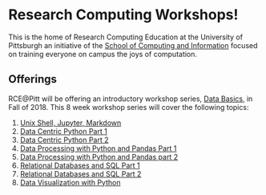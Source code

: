 # Research Computing Workshops!


This is the home of Research Computing Education at the University of Pittsburgh an initiative of the [School of Computing and Information](http://sci.pitt.edu) focused on training everyone on campus the joys of computation.



## Offerings

RCE@Pitt will be offering an introductory workshop series, [Data Basics](https://github.com/RCEatPitt/Data-Basics), in Fall of 2018. This 8 week workshop series will cover the following topics:

1. [Unix Shell, Jupyter, Markdown](https://github.com/RCEatPitt/Data-Basics/tree/master/1-Environments)
2. [Data Centric Python Part 1](https://github.com/RCEatPitt/Data-Basics/tree/master/2-Data-Python-1)
3. [Data Centric Python Part 2](https://github.com/RCEatPitt/Data-Basics/tree/master/3-Data-Python-2)
4. [Data Processing with Python and Pandas Part 1](https://github.com/RCEatPitt/Data-Basics/tree/master/3-Data-Processing-1)
5. [Data Processing with Python and Pandas part 2](https://github.com/RCEatPitt/Data-Basics/tree/master/3-Data-Processing-2)
6. [Relational Databases and SQL Part 1](https://github.com/RCEatPitt/Data-Basics/tree/master/6-Databases-1)
7. [Relational Databases and SQL Part 2](https://github.com/RCEatPitt/Data-Basics/tree/master/6-Databases-2)
8. [Data Visualization with Python](https://github.com/RCEatPitt/Data-Basics/tree/master/8-Data-Viz)

